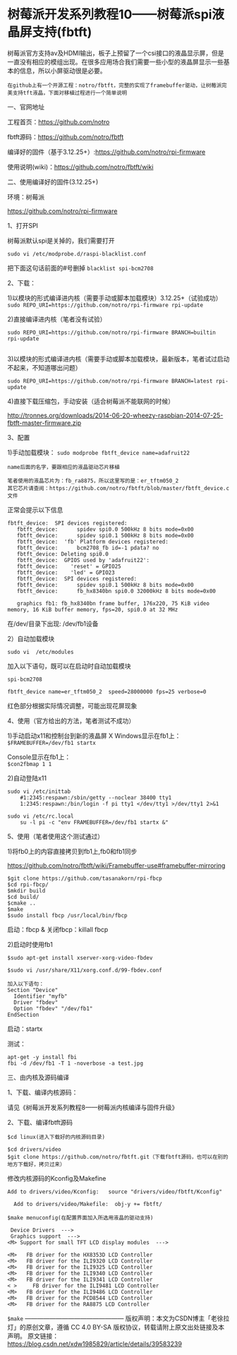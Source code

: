 # 树莓派开发系列教程10——树莓派spi液晶屏支持(fbtft)

树莓派官方支持av及HDMI输出，板子上预留了一个csi接口的液晶显示屏，但是一直没有相应的模组出现。在很多应用场合我们需要一些小型的液晶屏显示一些基本的信息，所以小屏驱动很是必要。

    在github上有一个开源工程：notro/fbtft，完整的实现了framebuffer驱动，让树莓派完美支持tft液晶，下面对移植过程进行一个简单说明

一、官网地址

工程首页：https://github.com/notro

fbtft源码：https://github.com/notro/fbtft

编译好的固件（基于3.12.25+）:https://github.com/notro/rpi-firmware

使用说明(wiki)：https://github.com/notro/fbtft/wiki

二、使用编译好的固件(3.12.25+)

环境：树莓派

https://github.com/notro/rpi-firmware

1、打开SPI

树莓派默认spi是关掉的，我们需要打开

`sudo vi /etc/modprobe.d/raspi-blacklist.conf`

把下面这句话前面的#号删掉
`blacklist spi-bcm2708`

2、下载：

1)以模块的形式编译进内核（需要手动或脚本加载模块）3.12.25+（试验成功）
`sudo REPO_URI=https://github.com/notro/rpi-firmware rpi-update`

2)直接编译进内核（笔者没有试验）

```
sudo REPO_URI=https://github.com/notro/rpi-firmware BRANCH=builtin rpi-update


```

3)以模块的形式编译进内核（需要手动或脚本加载模块，最新版本，笔者试过启动不起来，不知道哪出问题）

```
sudo REPO_URI=https://github.com/notro/rpi-firmware BRANCH=latest rpi-update
```

4)直接下载压缩包，手动安装（适合树莓派不能联网的时候）

http://tronnes.org/downloads/2014-06-20-wheezy-raspbian-2014-07-25-fbtft-master-firmware.zip

3、配置

1)手动加载模块：
`sudo modprobe fbtft_device name=adafruit22`

    name后面的名字，要跟相应的液晶驱动芯片移植
    
    笔者使用的液晶芯片为：fb_ra8875，所以这里写的是：er_tftm050_2
    其它芯片请查阅：https://github.com/notro/fbtft/blob/master/fbtft_device.c 文件

正常会提示以下信息

```
fbtft_device:  SPI devices registered:
   fbtft_device:      spidev spi0.0 500kHz 8 bits mode=0x00
   fbtft_device:      spidev spi0.1 500kHz 8 bits mode=0x00
   fbtft_device:  'fb' Platform devices registered:
   fbtft_device:      bcm2708_fb id=-1 pdata? no
   fbtft_device: Deleting spi0.0
   fbtft_device:  GPIOS used by 'adafruit22':
   fbtft_device:    'reset' = GPIO25
   fbtft_device:    'led' = GPIO23
   fbtft_device:  SPI devices registered:
   fbtft_device:      spidev spi0.1 500kHz 8 bits mode=0x00
   fbtft_device:      fb_hx8340bn spi0.0 32000kHz 8 bits mode=0x00

   graphics fb1: fb_hx8340bn frame buffer, 176x220, 75 KiB video memory, 16 KiB buffer memory, fps=20, spi0.0 at 32 MHz
```


在/dev/目录下出现: /dev/fb1设备


2）自动加载模块

`sudo vi  /etc/modules`

加入以下语句，既可以在启动时自动加载模块

```
spi-bcm2708

fbtft_device name=er_tftm050_2  speed=28000000 fps=25 verbose=0
```

红色部分根据实际情况调整，可能出现花屏现象

4、使用（官方给出的方法，笔者测试不成功）

1)手动启动x11和控制台到新的液晶屏
X Windows显示在fb1上：
`$FRAMEBUFFER=/dev/fb1 startx`

Console显示在fb1上：  
`$con2fbmap 1 1`

2)自动登陆x11

```
sudo vi /etc/inittab
    #1:2345:respawn:/sbin/getty --noclear 38400 tty1
    1:2345:respawn:/bin/login -f pi tty1 </dev/tty1 >/dev/tty1 2>&1

sudo vi /etc/rc.local
    su -l pi -c "env FRAMEBUFFER=/dev/fb1 startx &"
```

5、使用（笔者使用这个测试通过）

1)将fb0上的内容直接拷贝到fb1上,fb0和fb1同步

https://github.com/notro/fbtft/wiki/Framebuffer-use#framebuffer-mirroring

```
$git clone https://github.com/tasanakorn/rpi-fbcp
$cd rpi-fbcp/
$mkdir build
$cd build/
$cmake ..
$make
$sudo install fbcp /usr/local/bin/fbcp
```


启动：fbcp &
关闭fbcp：killall fbcp

2)启动时使用fb1

```
$sudo apt-get install xserver-xorg-video-fbdev

$sudo vi /usr/share/X11/xorg.conf.d/99-fbdev.conf
```

```
加入以下语句：
Section "Device"  
  Identifier "myfb"
  Driver "fbdev"
  Option "fbdev" "/dev/fb1"
EndSection
```


启动：startx

测试：

```
apt-get -y install fbi
fbi -d /dev/fb1 -T 1 -noverbose -a test.jpg
```


三、由内核及源码编译

1、下载、编译内核源码：

请见《树莓派开发系列教程8——树莓派内核编译与固件升级》


2、下载、编译fbtft源码

```
$cd linux(进入下载好的内核源码目录)

$cd drivers/video
$git clone https://github.com/notro/fbtft.git（下载fbtft源码，也可以在别的地方下载好，拷贝过来）
```

   修改内核源码的Kconfig及Makefine

  

```
Add to drivers/video/Kconfig:   source "drivers/video/fbtft/Kconfig"

  Add to drivers/video/Makefile:  obj-y += fbtft/

$make menuconfig(在配置界面加入所选用液晶的驱动支持)
```



     Device Drivers  ---> 
     Graphics support  ---> 
    <M> Support for small TFT LCD display modules  --->
     
    <M>   FB driver for the HX8353D LCD Controller
    <M>   FB driver for the ILI9320 LCD Controller                                               
    <M>   FB driver for the ILI9325 LCD Controller                                 
    <M>   FB driver for the ILI9340 LCD Controller                                   
    <M>   FB driver for the ILI9341 LCD Controller                            
    < >     FB driver for the ILI9481 LCD Controller                                           
    <M>   FB driver for the ILI9486 LCD Controller                                       
    <M>   FB driver for the PCD8544 LCD Controller                                     
    <M>   FB driver for the RA8875 LCD Controller

`$make`
————————————————
版权声明：本文为CSDN博主「老徐拉灯」的原创文章，遵循 CC 4.0 BY-SA 版权协议，转载请附上原文出处链接及本声明。
原文链接：https://blog.csdn.net/xdw1985829/article/details/39583239


